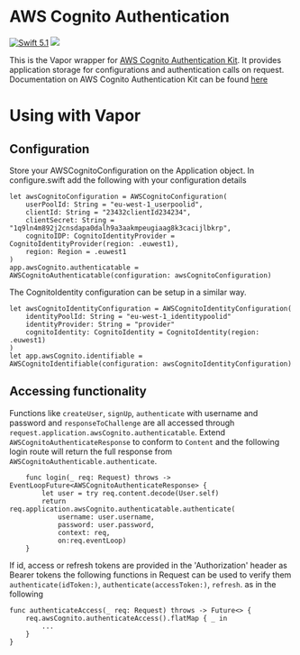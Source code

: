 # AWS Cognito Authentication
[<img src="http://img.shields.io/badge/swift-5.1-brightgreen.svg" alt="Swift 5.1" />](https://swift.org)
[<img src="https://github.com/adam-fowler/aws-cognito-authentication/workflows/Swift/badge.svg" />](https://github.com/adam-fowler/aws-cognito-authentication/workflows/Swift/badge.svg)

This is the Vapor wrapper for [AWS Cognito Authentication Kit](https://github.com/adam-fowler/aws-cognito-authentication-kit). It provides application storage for configurations and authentication calls on request. Documentation on AWS Cognito Authentication Kit can be found [here](https://github.com/adam-fowler/aws-cognito-authentication-kit/blob/master/README.md)

# Using with Vapor
## Configuration
Store your AWSCognitoConfiguration on the Application object. In configure.swift add the following with your configuration details
```
let awsCognitoConfiguration = AWSCognitoConfiguration(
    userPoolId: String = "eu-west-1_userpoolid",
    clientId: String = "23432clientId234234",
    clientSecret: String = "1q9ln4m892j2cnsdapa0dalh9a3aakmpeugiaag8k3cacijlbkrp",
    cognitoIDP: CognitoIdentityProvider = CognitoIdentityProvider(region: .euwest1),
    region: Region = .euwest1
)
app.awsCognito.authenticatable = AWSCognitoAuthenticatable(configuration: awsCognitoConfiguration)
```
The CognitoIdentity configuration can be setup in a similar way.
```
let awsCognitoIdentityConfiguration = AWSCognitoIdentityConfiguration(
    identityPoolId: String = "eu-west-1_identitypoolid"
    identityProvider: String = "provider"
    cognitoIdentity: CognitoIdentity = CognitoIdentity(region: .euwest1)
)
let app.awsCognito.identifiable = AWSCognitoIdentifiable(configuration: awsCognitoIdentityConfiguration)
```
## Accessing functionality
Functions like `createUser`, `signUp`, `authenticate` with username and password and `responseToChallenge` are all accessed through `request.application.awsCognito.authenticatable`. Extend `AWSCognitoAuthenticateResponse` to conform to `Content` and the following login route will return the full response from `AWSCognitoAuthenticable.authenticate`.
```
    func login(_ req: Request) throws -> EventLoopFuture<AWSCognitoAuthenticateResponse> {
        let user = try req.content.decode(User.self)
        return req.application.awsCognito.authenticatable.authenticate(
            username: user.username, 
            password: user.password, 
            context: req, 
            on:req.eventLoop)
    }
```
If id, access or refresh tokens are provided in the 'Authorization' header as Bearer tokens the following functions in Request can be used to verify them `authenticate(idToken:)`, `authenticate(accessToken:)`, `refresh`. as in the following
```
func authenticateAccess(_ req: Request) throws -> Future<> {
    req.awsCognito.authenticateAccess().flatMap { _ in
        ...
    }
}
```

